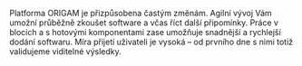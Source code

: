 Platforma ORIGAM je přizpůsobena častým změnám. 
Agilní vývoj Vám umožní průběžně zkoušet software a včas říct další připomínky. 
Práce v blocích a s hotovými komponentami zase umožňuje snadnější a rychlejší dodání softwaru.
Míra přijetí uživateli je vysoká – od prvního dne s nimi totiž validujeme viditelné výsledky.